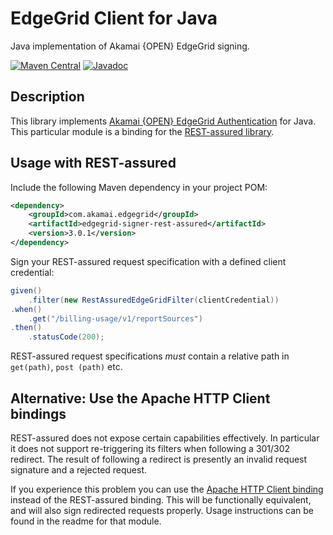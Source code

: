 # EdgeGrid Client for Java

Java implementation of Akamai {OPEN} EdgeGrid signing.

[![Maven Central](https://maven-badges.herokuapp.com/maven-central/com.akamai.edgegrid/edgegrid-signer-rest-assured/badge.svg)](https://maven-badges.herokuapp.com/maven-central/com.akamai.edgegrid/edgegrid-signer-rest-assured)
[![Javadoc](http://www.javadoc.io/badge/com.akamai.edgegrid/edgegrid-signer-rest-assured.svg)](http://www.javadoc.io/doc/com.akamai.edgegrid/edgegrid-signer-rest-assured)

## Description

This library implements [Akamai {OPEN} EdgeGrid Authentication][1] for Java.
This particular module is a binding for the [REST-assured library][2].

## Usage with REST-assured

Include the following Maven dependency in your project POM:

```xml
<dependency>
    <groupId>com.akamai.edgegrid</groupId>
    <artifactId>edgegrid-signer-rest-assured</artifactId>
    <version>3.0.1</version>
</dependency>
```

Sign your REST-assured request specification with a defined client credential:

```java
given()
    .filter(new RestAssuredEdgeGridFilter(clientCredential))
.when()
    .get("/billing-usage/v1/reportSources")
.then()
    .statusCode(200);
```

REST-assured request specifications *must* contain a relative path in `get(path)`, `post
(path)` etc.


## Alternative: Use the Apache HTTP Client bindings

REST-assured does not expose certain capabilities effectively. In particular it
does not support re-triggering its filters when following a 301/302 redirect.
The result of following a redirect is presently an invalid request signature and
a rejected request.

If you experience this problem you can use the [Apache HTTP Client binding][3]
instead of the REST-assured binding. This will be functionally equivalent, and
will also sign redirected requests properly. Usage instructions can be found in
the readme for that module.

[1]: https://developer.akamai.com/introduction/Client_Auth.html
[2]: https://github.com/rest-assured/rest-assured
[3]: ../edgegrid-signer-apache-http-client
